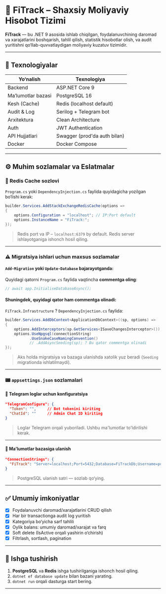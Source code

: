 # 💸 FiTrack – Shaxsiy Moliyaviy Hisobot Tizimi

**FiTrack** — bu .NET 9 asosida ishlab chiqilgan, foydalanuvchining daromad va xarajatlarini boshqarish, tahlil qilish, statistik hisobotlar olish, va audit yuritishni qo‘llab-quvvatlaydigan moliyaviy kuzatuv tizimidir.

---

## 🧱 Texnologiyalar

| Yo‘nalish          | Texnologiya                  |
| ------------------ | ----------------------------|
| Backend            | ASP.NET Core 9               |
| Ma’lumotlar bazasi | PostgreSQL 16                |
| Kesh (Cache)       | Redis (localhost default)    |
| Audit & Log        | Serilog + Telegram bot       |
| Arxitektura        | Clean Architecture           |
| Auth               | JWT Authentication           |
| API Hujjatlari     | Swagger (prod'da auth bilan) |
| Docker             | Docker Compose               |

---

## ⚙️ Muhim sozlamalar va Eslatmalar

### 🔐 Redis Cache sozlovi

`Program.cs` yoki `DependencyInjection.cs` faylida quyidagicha yozilgan bo‘lishi kerak:

```csharp
builder.Services.AddStackExchangeRedisCache(options =>
{
    options.Configuration = "localhost"; // IP:Port default
    options.InstanceName = "FiTrack:";
});
```

> Redis port va IP – `localhost:6379` by default. Redis server ishlayotganiga ishonch hosil qiling.

---

### ⚠️ Migratsiya ishlari uchun maxsus sozlamalar

#### `Add-Migration` yoki `Update-Database` bajarayotganda:

Quyidagi qatorni `Program.cs` faylida vaqtincha **commentga oling**:

```csharp
// await app.InitialiseDatabaseAsync();
```

#### Shuningdek, quyidagi qator ham **commentga olinadi**:

`FiTrack.Infrastructure` ? `DependencyInjection.cs` faylida:

```csharp
builder.Services.AddDbContext<ApplicationDbContext>((sp, options) =>
{
    options.AddInterceptors(sp.GetServices<ISaveChangesInterceptor>());
    options.UseNpgsql(connectionString)
           .UseSnakeCaseNamingConvention()
           // .AddAsyncSeeding(sp); ? Bu qator commentga olinadi
});
```

> Aks holda migratsiya va bazaga ulanishda xatolik yuz beradi (`Seeding` migrationda ishlatilmaydi).

---

### 📟  `appsettings.json` sozlamalari

#### 📡 Telegram loglar uchun konfiguratsiya

```json
"TelegramConfigure": {
  "Token": "",     // Bot tokenini kiriting
  "ChatId": ""     // Admin Chat ID kiriting
}
```

> Loglar Telegram orqali yuboriladi. Ushbu ma'lumotlar to'ldirilishi kerak.

---

#### 🔗 Ma’lumotlar bazasiga ulanish

```json
"ConnectionStrings": {
  "FiTrack": "Server=localhost;Port=5432;Database=FiTrackDb;Username=postgres;Password=Jam568$;"
}
```

> PostgreSQL ulanish satri — sozlab qo‘ying.

---

## ✅ Umumiy imkoniyatlar

* [x] Foydalanuvchi daromad/xarajatlarini CRUD qilish
* [x] Har bir transactionga audit log yuritish
* [x] Kategoriya bo‘yicha sarf tahlili
* [x] Oylik balans: umumiy daromad/xarajat va farq
* [x] Soft delete (IsActive orqali yashirin o‘chirish)
* [x] Filtrlash, sortlash, pagination

---

## 🚀 Ishga tushirish

1. **PostgreSQL** va **Redis** ishga tushirilganiga ishonch hosil qiling.
2. `dotnet ef database update` bilan bazani yarating.
3. `dotnet run` orqali dasturga start bering.

---

